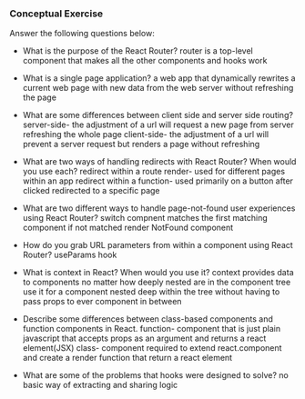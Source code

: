 ### Conceptual Exercise

Answer the following questions below:

- What is the purpose of the React Router?
router is a top-level component that makes all the other components and hooks work

- What is a single page application?
a web app that dynamically rewrites a current web page with new data from the web server without refreshing the page

- What are some differences between client side and server side routing?
server-side- the adjustment of a url will request a new page from server refreshing the whole page
client-side- the adjustment of a url will prevent a server request but renders a page without refreshing

- What are two ways of handling redirects with React Router? When would you use each?
redirect within a route render- used for different pages within an app
redirect within a function- used primarily on a button after clicked redirected to a specific page

- What are two different ways to handle page-not-found user experiences using React Router?
switch compnent matches the first matching component if not matched render NotFound component


- How do you grab URL parameters from within a component using React Router?
useParams hook

- What is context in React? When would you use it?
context provides data to components no matter how deeply nested are in the component tree
use it for a component nested deep within the tree without having to pass props to ever component in between

- Describe some differences between class-based components and function components in React.
function- component that is just plain javascript that accepts props as an argument and returns a react element(JSX)
class- component required to extend react.component and create a render function that return a react element

- What are some of the problems that hooks were designed to solve?
no basic way of extracting and sharing logic
